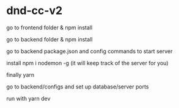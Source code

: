 # dnd-cc-v2

go to frontend folder & npm install

go to backend folder & npm install

go to backend package.json and config commands to start server 

install npm i nodemon -g (it will keep track of the server for you)

finally yarn

go to backend/configs and set up database/server ports


run with yarn dev
